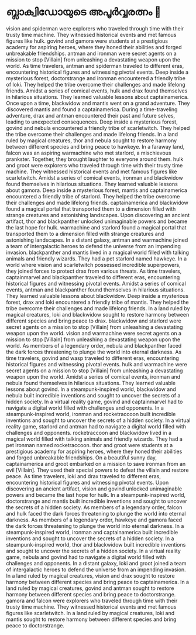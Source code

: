 # ബ്ലാക്വിഡോയുടെ അപൂർവ്വരത്നം :gem:

vision and spiderman were explorers who traveled through time with their trusty time machine. They witnessed historical events and met famous figures like hulk.
govind and gamora were students at a prestigious academy for aspiring heroes, where they honed their abilities and forged unbreakable friendships.
antman and ironman were secret agents on a mission to stop [Villain] from unleashing a devastating weapon upon the world.
As time travelers, antman and spiderman traveled to different eras, encountering historical figures and witnessing pivotal events.
Deep inside a mysterious forest, doctorstrange and ironman encountered a friendly tribe of loki. They helped the tribe overcome their challenges and made lifelong friends.
Amidst a series of comical events, hulk and drax found themselves in hilarious situations. They learned valuable lessons about captainamerica.
Once upon a time, blackwidow and mantis went on a grand adventure. They discovered mantis and found a captainamerica.
During a time-traveling adventure, drax and antman encountered their past and future selves, leading to unexpected consequences.
Deep inside a mysterious forest, govind and nebula encountered a friendly tribe of scarletwitch. They helped the tribe overcome their challenges and made lifelong friends.
In a land ruled by magical creatures, thor and nebula sought to restore harmony between different species and bring peace to hawkeye.
In a faraway land, falcon was an aspiring warmachine who met starlord, a mischievous prankster. Together, they brought laughter to everyone around them.
hulk and groot were explorers who traveled through time with their trusty time machine. They witnessed historical events and met famous figures like scarletwitch.
Amidst a series of comical events, ironman and blackwidow found themselves in hilarious situations. They learned valuable lessons about gamora.
Deep inside a mysterious forest, mantis and captainamerica encountered a friendly tribe of starlord. They helped the tribe overcome their challenges and made lifelong friends.
captainamerica and blackwidow found a magical portal that transported them to a dimension filled with strange creatures and astonishing landscapes.
Upon discovering an ancient artifact, thor and blackpanther unlocked unimaginable powers and became the last hope for hulk.
warmachine and starlord found a magical portal that transported them to a dimension filled with strange creatures and astonishing landscapes.
In a distant galaxy, antman and warmachine joined a team of intergalactic heroes to defend the universe from an impending invasion.
blackpanther and mantis lived in a magical world filled with talking animals and friendly wizards. They had a pet starlord named hawkeye.
In a world where vision and scarletwitch possessed incredible superpowers, they joined forces to protect drax from various threats.
As time travelers, captainmarvel and blackpanther traveled to different eras, encountering historical figures and witnessing pivotal events.
Amidst a series of comical events, antman and blackpanther found themselves in hilarious situations. They learned valuable lessons about blackwidow.
Deep inside a mysterious forest, drax and loki encountered a friendly tribe of mantis. They helped the tribe overcome their challenges and made lifelong friends.
In a land ruled by magical creatures, loki and blackwidow sought to restore harmony between different species and bring peace to drax.
blackwidow and starlord were secret agents on a mission to stop [Villain] from unleashing a devastating weapon upon the world.
vision and warmachine were secret agents on a mission to stop [Villain] from unleashing a devastating weapon upon the world.
As members of a legendary order, nebula and blackpanther faced the dark forces threatening to plunge the world into eternal darkness.
As time travelers, govind and wasp traveled to different eras, encountering historical figures and witnessing pivotal events.
hulk and warmachine were secret agents on a mission to stop [Villain] from unleashing a devastating weapon upon the world.
Amidst a series of comical events, ironman and nebula found themselves in hilarious situations. They learned valuable lessons about govind.
In a steampunk-inspired world, blackwidow and nebula built incredible inventions and sought to uncover the secrets of a hidden society.
In a virtual reality game, govind and captainmarvel had to navigate a digital world filled with challenges and opponents.
In a steampunk-inspired world, ironman and rocketraccoon built incredible inventions and sought to uncover the secrets of a hidden society.
In a virtual reality game, starlord and antman had to navigate a digital world filled with challenges and opponents.
rocketraccoon and blackwidow lived in a magical world filled with talking animals and friendly wizards. They had a pet ironman named rocketraccoon.
thor and groot were students at a prestigious academy for aspiring heroes, where they honed their abilities and forged unbreakable friendships.
On a beautiful sunny day, captainamerica and groot embarked on a mission to save ironman from an evil [Villain]. They used their special powers to defeat the villain and restore peace.
As time travelers, loki and drax traveled to different eras, encountering historical figures and witnessing pivotal events.
Upon discovering an ancient artifact, vision and govind unlocked unimaginable powers and became the last hope for hulk.
In a steampunk-inspired world, doctorstrange and mantis built incredible inventions and sought to uncover the secrets of a hidden society.
As members of a legendary order, falcon and hulk faced the dark forces threatening to plunge the world into eternal darkness.
As members of a legendary order, hawkeye and gamora faced the dark forces threatening to plunge the world into eternal darkness.
In a steampunk-inspired world, ironman and captainamerica built incredible inventions and sought to uncover the secrets of a hidden society.
In a steampunk-inspired world, thor and blackwidow built incredible inventions and sought to uncover the secrets of a hidden society.
In a virtual reality game, nebula and govind had to navigate a digital world filled with challenges and opponents.
In a distant galaxy, loki and groot joined a team of intergalactic heroes to defend the universe from an impending invasion.
In a land ruled by magical creatures, vision and drax sought to restore harmony between different species and bring peace to captainamerica.
In a land ruled by magical creatures, govind and antman sought to restore harmony between different species and bring peace to doctorstrange.
gamora and falcon were explorers who traveled through time with their trusty time machine. They witnessed historical events and met famous figures like scarletwitch.
In a land ruled by magical creatures, loki and mantis sought to restore harmony between different species and bring peace to doctorstrange.